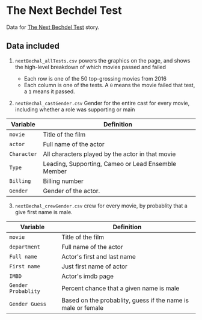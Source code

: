 # The Next Bechdel Test 
Data for [The Next Bechdel Test](http://google.com) story.

## Data included

1. `nextBechal_allTests.csv` powers the graphics on the page, and shows the high-level breakdown of which movies passed and failed 
    - Each row is one of the 50 top-grossing movies from 2016
    - Each column is one of the tests. A `0` means the movie failed that test, a `1` means it passed. 

2. `nextBechal_castGender.csv` Gender for the entire cast for every movie, including whether a role was supporting or main 
 
Variable | Definition
---|---------
`movie` | Title of the film
`actor` | Full name of the actor
`Character` | All characters played by the actor in that movie
`Type` | Leading, Supporting, Cameo or Lead Ensemble Member
`Billing` | Billing number
`Gender` | Gender of the actor.


3. `nextBechal_crewGender.csv` crew for every movie, by probablity that a give first name is male.  
 
Variable | Definition
---|---------
`movie` | Title of the film
`department` | Full name of the actor
`Full name` | Actor's first and last name
`First name` | Just first name of actor
`IMBD` | Actor's imdb page
`Gender Probablity` | Percent chance that a given name is male
`Gender Guess` | Based on the probablity, guess if the name is male or female